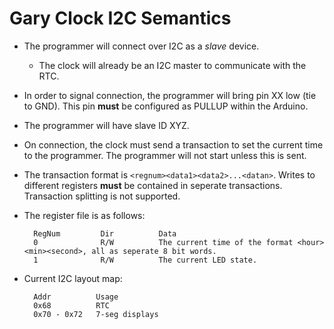 Gary Clock I2C Semantics
==========================
+ The programmer will connect over I2C as a *slave* device.
    + The clock will already be an I2C master to communicate with the RTC.
+ In order to signal connection, the programmer will bring pin XX low (tie to GND). This pin **must** be configured as PULLUP within the Arduino.
+ The programmer will have slave ID XYZ.
+ On connection, the clock must send a transaction to set the current time to the programmer. The programmer will not start unless this is sent.
+ The transaction format is `<regnum><data1><data2>...<datan>`. Writes to different registers **must** be contained in seperate transactions. Transaction splitting is not supported.
+ The register file is as follows:

        RegNum         Dir          Data
        0              R/W          The current time of the format <hour><min><second>, all as seperate 8 bit words.
        1              R/W          The current LED state.

+ Current I2C layout map:

        Addr          Usage
        0x68          RTC
        0x70 - 0x72   7-seg displays
